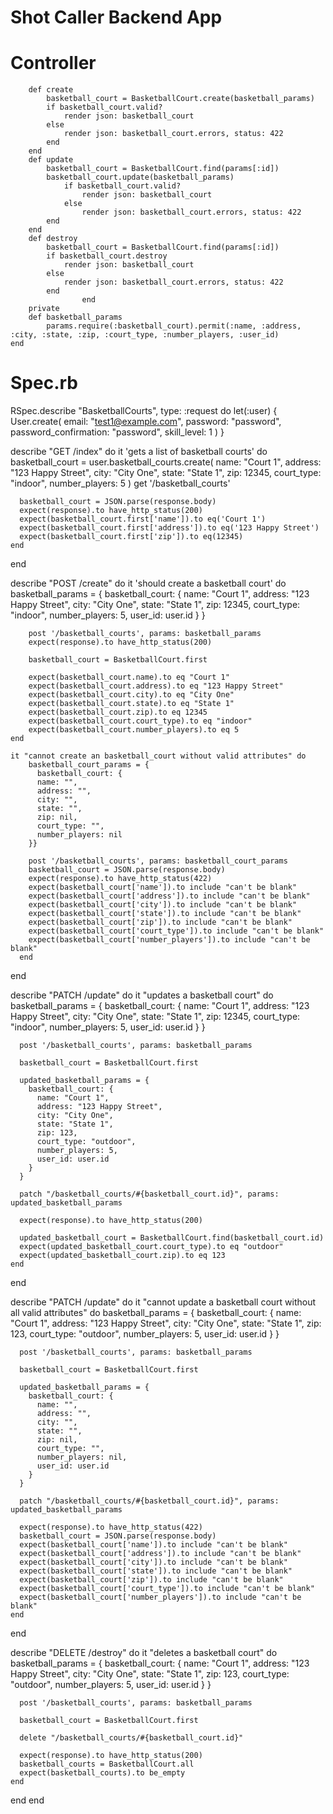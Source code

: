 # Shot Caller Backend App


# Controller

        def create
            basketball_court = BasketballCourt.create(basketball_params)
            if basketball_court.valid?
                render json: basketball_court
            else
                render json: basketball_court.errors, status: 422
            end
        end
        def update
            basketball_court = BasketballCourt.find(params[:id])
            basketball_court.update(basketball_params)
                if basketball_court.valid?
                    render json: basketball_court
                else
                    render json: basketball_court.errors, status: 422
            end
        end
        def destroy
            basketball_court = BasketballCourt.find(params[:id])
            if basketball_court.destroy
                render json: basketball_court
            else
                render json: basketball_court.errors, status: 422
            end
                    end
        private
        def basketball_params
            params.require(:basketball_court).permit(:name, :address, :city, :state, :zip, :court_type, :number_players, :user_id)
    end

# Spec.rb

RSpec.describe "BasketballCourts", type: :request do
    let(:user) { User.create(
      email: "test1@example.com",
      password: "password", 
      password_confirmation: "password", 
      skill_level: 1
    )
  }

  describe "GET /index" do
    it 'gets a list of basketball courts' do
      basketball_court = user.basketball_courts.create(
        name: "Court 1", 
        address: "123 Happy Street", 
        city: "City One", 
        state: "State 1", 
        zip: 12345, 
        court_type: "indoor", 
        number_players: 5
      )
      get '/basketball_courts'

      basketball_court = JSON.parse(response.body)
      expect(response).to have_http_status(200)
      expect(basketball_court.first['name']).to eq('Court 1')
      expect(basketball_court.first['address']).to eq('123 Happy Street')
      expect(basketball_court.first['zip']).to eq(12345)
    end
  end

  describe "POST /create" do 
    it 'should create a basketball court' do
        basketball_params = {
            basketball_court: {
              name: "Court 1", 
              address: "123 Happy Street", 
              city: "City One", 
              state: "State 1", 
              zip: 12345, 
              court_type: "indoor", 
              number_players: 5,
              user_id: user.id
            }
        }

        post '/basketball_courts', params: basketball_params
        expect(response).to have_http_status(200)

        basketball_court = BasketballCourt.first

        expect(basketball_court.name).to eq "Court 1"  
        expect(basketball_court.address).to eq "123 Happy Street"
        expect(basketball_court.city).to eq "City One"
        expect(basketball_court.state).to eq "State 1"
        expect(basketball_court.zip).to eq 12345
        expect(basketball_court.court_type).to eq "indoor"
        expect(basketball_court.number_players).to eq 5
    end

    it "cannot create an basketball_court without valid attributes" do 
        basketball_court_params = {
          basketball_court: {
          name: "", 
          address: "", 
          city: "", 
          state: "",
          zip: nil, 
          court_type: "", 
          number_players: nil
        }}

        post '/basketball_courts', params: basketball_court_params
        basketball_court = JSON.parse(response.body)
        expect(response).to have_http_status(422)
        expect(basketball_court['name']).to include "can't be blank"
        expect(basketball_court['address']).to include "can't be blank"
        expect(basketball_court['city']).to include "can't be blank"
        expect(basketball_court['state']).to include "can't be blank"
        expect(basketball_court['zip']).to include "can't be blank"
        expect(basketball_court['court_type']).to include "can't be blank"
        expect(basketball_court['number_players']).to include "can't be blank"
      end
  end

  describe "PATCH /update" do 
    it "updates a basketball court" do 
      basketball_params = {
        basketball_court: {
          name: "Court 1", 
          address: "123 Happy Street", 
          city: "City One", 
          state: "State 1", 
          zip: 12345, 
          court_type: "indoor", 
          number_players: 5, 
          user_id: user.id
        }
      }

      post '/basketball_courts', params: basketball_params 

      basketball_court = BasketballCourt.first 

      updated_basketball_params = {
        basketball_court: {
          name: "Court 1", 
          address: "123 Happy Street", 
          city: "City One", 
          state: "State 1", 
          zip: 123, 
          court_type: "outdoor", 
          number_players: 5, 
          user_id: user.id
        }
      }
    
      patch "/basketball_courts/#{basketball_court.id}", params: updated_basketball_params

      expect(response).to have_http_status(200)

      updated_basketball_court = BasketballCourt.find(basketball_court.id)
      expect(updated_basketball_court.court_type).to eq "outdoor"
      expect(updated_basketball_court.zip).to eq 123
    end
  end

  describe "PATCH /update" do 
    it "cannot update a basketball court without all valid attributes" do 
      basketball_params = {
        basketball_court: {
          name: "Court 1", 
          address: "123 Happy Street", 
          city: "City One", 
          state: "State 1", 
          zip: 123, 
          court_type: "outdoor", 
          number_players: 5, 
          user_id: user.id
        }
      }

      post '/basketball_courts', params: basketball_params 

      basketball_court = BasketballCourt.first 

      updated_basketball_params = {
        basketball_court: {
          name: "", 
          address: "", 
          city: "", 
          state: "",
          zip: nil, 
          court_type: "", 
          number_players: nil,
          user_id: user.id
        }
      }
    
      patch "/basketball_courts/#{basketball_court.id}", params: updated_basketball_params

      expect(response).to have_http_status(422)
      basketball_court = JSON.parse(response.body)
      expect(basketball_court['name']).to include "can't be blank"
      expect(basketball_court['address']).to include "can't be blank"
      expect(basketball_court['city']).to include "can't be blank"
      expect(basketball_court['state']).to include "can't be blank"
      expect(basketball_court['zip']).to include "can't be blank"
      expect(basketball_court['court_type']).to include "can't be blank"
      expect(basketball_court['number_players']).to include "can't be blank"
    end
  end

  describe "DELETE /destroy" do 
    it "deletes a basketball court" do 
      basketball_params = {
        basketball_court: {
          name: "Court 1", 
          address: "123 Happy Street", 
          city: "City One", 
          state: "State 1", 
          zip: 123, 
          court_type: "outdoor", 
          number_players: 5, 
          user_id: user.id
        }
      }

      post '/basketball_courts', params: basketball_params

      basketball_court = BasketballCourt.first 

      delete "/basketball_courts/#{basketball_court.id}"

      expect(response).to have_http_status(200)
      basketball_courts = BasketballCourt.all 
      expect(basketball_courts).to be_empty
    end
  end
end